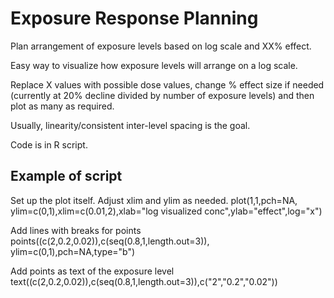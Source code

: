 # Exposure Response Planning
Plan arrangement of exposure levels based on log scale and XX% effect.

Easy way to visualize how exposure levels will arrange on a log scale.

Replace X values with possible dose values, change % effect size if needed (currently at 20% decline divided by number of exposure levels) and then plot as many as required.

Usually, linearity/consistent inter-level spacing is the goal.

Code is in R script.



## Example of script ##
Set up the plot itself.  Adjust xlim and ylim as needed.
plot(1,1,pch=NA, ylim=c(0,1),xlim=c(0.01,2),xlab="log visualized conc",ylab="effect",log="x") 

Add lines with breaks for points
points((c(2,0.2,0.02)),c(seq(0.8,1,length.out=3)), ylim=c(0,1),pch=NA,type="b")

Add points as text of the exposure level
text((c(2,0.2,0.02)),c(seq(0.8,1,length.out=3)),c("2","0.2","0.02"))
